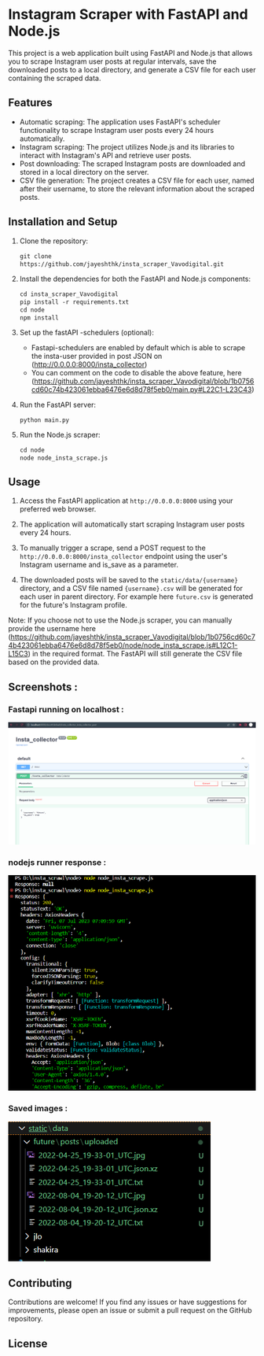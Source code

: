 # Instagram Scraper with FastAPI and Node.js

This project is a web application built using FastAPI and Node.js that allows you to scrape Instagram user posts at regular intervals, save the downloaded posts to a local directory, and generate a CSV file for each user containing the scraped data.

## Features

- Automatic scraping: The application uses FastAPI's scheduler functionality to scrape Instagram user posts every 24 hours automatically.
- Instagram scraping: The project utilizes Node.js and its libraries to interact with Instagram's API and retrieve user posts.
- Post downloading: The scraped Instagram posts are downloaded and stored in a local directory on the server.
- CSV file generation: The project creates a CSV file for each user, named after their username, to store the relevant information about the scraped posts.

## Installation and Setup

1. Clone the repository:

   ```
   git clone https://github.com/jayeshthk/insta_scraper_Vavodigital.git
   ```

2. Install the dependencies for both the FastAPI and Node.js components:

   ```
   cd insta_scraper_Vavodigital
   pip install -r requirements.txt
   cd node
   npm install
   ```

3. Set up the  fastAPI -schedulers (optional):

   -  Fastapi-schedulers are enabled by default which is able to scrape the insta-user provided in post JSON on (http://0.0.0.0:8000/insta_collector)
   - You can comment on the code to disable the above feature, here (https://github.com/jayeshthk/insta_scraper_Vavodigital/blob/1b0756cd60c74b423061ebba6476e6d8d78f5eb0/main.py#L22C1-L23C43)
4. Run the FastAPI server:

   ```
   python main.py
   ```

5. Run the Node.js scraper:

   ```
   cd node
   node node_insta_scrape.js
   ```

## Usage

1. Access the FastAPI application at `http://0.0.0.0:8000` using your preferred web browser.

2. The application will automatically start scraping Instagram user posts every 24 hours.

3. To manually trigger a scrape, send a POST request to the `http://0.0.0.0:8000/insta_collector` endpoint using the user's Instagram username  and is_save as a parameter.

4. The downloaded posts will be saved to the `static/data/{username}` directory, and a CSV file named `{username}.csv` will be generated for each user in parent directory. For example here `future.csv` is generated for the future's Instagram profile.

Note: If you choose not to use the Node.js scraper, you can manually provide the username here (https://github.com/jayeshthk/insta_scraper_Vavodigital/blob/1b0756cd60c74b423061ebba6476e6d8d78f5eb0/node/node_insta_scrape.js#L12C1-L15C3) in the required format. The FastAPI  will still generate the CSV file based on the provided data.

## Screenshots :
### Fastapi running on localhost :
![Fastapi running on localhost](./assets/fastapi_window.png)

### nodejs runner response :
![nodejs runner ](./assets/node_response.png)

### Saved images :
![Saved images (future(username))](./assets/saved_posts.PNG)




## Contributing

Contributions are welcome! If you find any issues or have suggestions for improvements, please open an issue or submit a pull request on the GitHub repository.

## License

